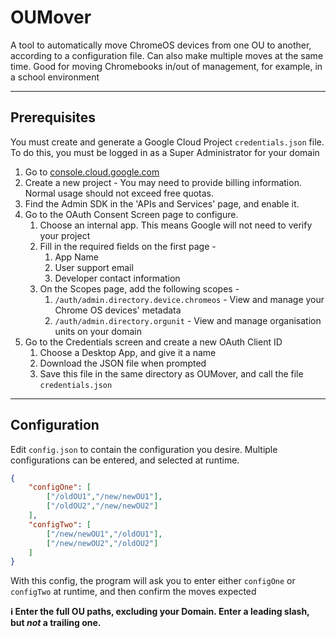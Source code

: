 # OUMover

A tool to automatically move ChromeOS devices from one OU to another, according to a configuration file. Can also make multiple moves at the same time.
Good for moving Chromebooks in/out of management, for example, in a school environment

---

## Prerequisites

You must create and generate a Google Cloud Project `credentials.json` file.
To do this, you must be logged in as a Super Administrator for your domain

1. Go to [console.cloud.google.com](https://console.cloud.google.com)
2. Create a new project - You may need to provide billing information. Normal usage should not exceed free quotas.
3. Find the Admin SDK in the 'APIs and Services' page, and enable it.
4. Go to the OAuth Consent Screen page to configure.
   1. Choose an internal app. This means Google will not need to verify your project
   2. Fill in the required fields on the first page -
      1. App Name
      2. User support email
      3. Developer contact information
   3. On the Scopes page, add the following scopes -
      1. `/auth/admin.directory.device.chromeos` - View and manage your Chrome OS devices' metadata
      2. `/auth/admin.directory.orgunit` - View and manage organisation units on your domain
5. Go to the Credentials screen and create a new OAuth Client ID
   1. Choose a Desktop App, and give it a name
   2. Download the JSON file when prompted
   3. Save this file in the same directory as OUMover, and call the file `credentials.json`

---

## Configuration

Edit `config.json` to contain the configuration you desire. Multiple configurations can be entered, and selected at runtime.

```json
{
    "configOne": [
        ["/oldOU1","/new/newOU1"],
        ["/oldOU2","/new/newOU2"]
    ],
    "configTwo": [
        ["/new/newOU1","/oldOU1"],
        ["/new/newOU2","/oldOU2"]
    ]
}
```

With this config, the program will ask you to enter either `configOne` or `configTwo` at runtime, and then confirm the moves expected

**ℹ️ Enter the full OU paths, excluding your Domain. Enter a leading slash, but _not_ a trailing one.**
